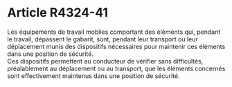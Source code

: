# Article R4324-41

  
Les équipements de travail mobiles comportant des éléments qui, pendant le travail, dépassent le gabarit, sont, pendant leur transport ou leur déplacement munis des dispositifs nécessaires pour maintenir ces éléments dans une position de sécurité.   
Ces dispositifs permettent au conducteur de vérifier sans difficultés, préalablement au déplacement ou au transport, que les éléments concernés sont effectivement maintenus dans une position de sécurité.